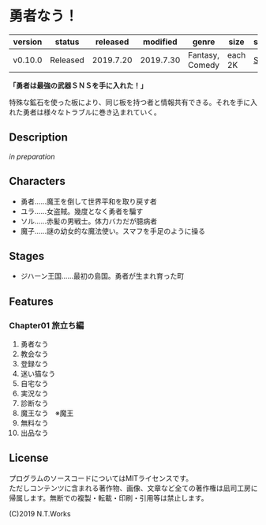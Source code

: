# 勇者なう！

| version | status | released | modified | genre | size | site | contest |
| --- | --- | --- | --- | --- | --- | --- | --- |
| v0.10.0 | Released | 2019.7.20 | 2019.7.30 | Fantasy, Comedy | each 2K | [Site](https://novelup.plus/story/656073991) | [nothing](https://novelup.plus/) |

**「勇者は最強の武器ＳＮＳを手に入れた！」**

特殊な鉱石を使った板により、同じ板を持つ者と情報共有できる。それを手に入れた勇者は様々なトラブルに巻き込まれていく。

## Description

*in preparation*

## Characters

- 勇者……魔王を倒して世界平和を取り戻す者
- ユラ……女盗賊。幾度となく勇者を騙す
- ソル……赤髪の男戦士。体力バカだが臆病者
- 魔子……謎の幼女的な魔法使い。スマフを手足のように操る

## Stages

- ジハーン王国……最初の島国。勇者が生まれ育った町

## Features

### Chapter01 旅立ち編

1. 勇者なう
2. 教会なう
3. 登録なう
4. 迷い猫なう
5. 自宅なう
6. 実況なう
7. 診断なう
8. 魔王なう　※魔王
9. 無料なう
10. 出品なう

## License

プログラムのソースコードについてはMITライセンスです。  
ただしコンテンツに含まれる著作物、画像、文章など全ての著作権は凪司工房に帰属します。無断での複製・転載・印刷・引用等は禁止します。

(C)2019 N.T.Works

